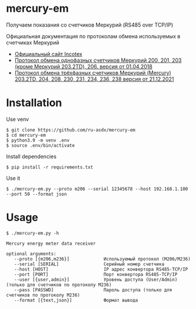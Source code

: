 # mercury-em

Получаем показания со счетчиков Меркурий (RS485 over TCP/IP)

Официальная документация по протоколам обмена используемых в счетчиках Меркурий
* [Официальный сайт Incotex](https://www.incotexcom.ru/support/docs/protocol)
* [Протокол обмена однофазных счетчиков Меркурий 200, 201, 203 (кроме Меркурий 203.2TD), 206. версия от 01.04.2018](https://www.incotexcom.ru/files/em/docs/mercury-protocol-obmena-1.pdf)
* [Протокол обмена трёхфазных счетчиков Меркурий (Mercury) 203.2TD, 204, 208, 230, 231, 234, 236, 238 версия от 21.12.2021](https://www.incotexcom.ru/files/em/docs/merkuriy-sistema-komand-ver-1-2021-12-24.pdf)


# Installation

Use venv

    $ git clone https://github.com/ru-asdx/mercury-em
    $ cd mercury-em
    $ python3.9 -m venv .env
    $ source .env/bin/activate

Install dependencies

    $ pip install -r requirements.txt

Use it

    $ ./mercury-em.py --proto m206 --serial 12345678 --host 192.168.1.100 --port 50 --format json

# Usage
```
$ ./mercury-em.py -h
    
Mercury energy meter data receiver
  
optional arguments:
   --proto [{m206,m236}]             Используемый протокол (M206/M236)
   --serial [SERIAL]                 Серийный номер счетчика
   --host [HOST]                     IP адрес конвертора RS485-TCP/IP
   --port [PORT]                     Порт конвертора RS485-TCP/IP
   --user [{user,admin}]             Уровень доступа (User/Admin) (только для счетчиков по протоколу М236)
   --pass [PASSWD]                   Пароль доступа (только для счетчиков по протоколу М236)
   --format [{text,json}]            Формат вывода
```

